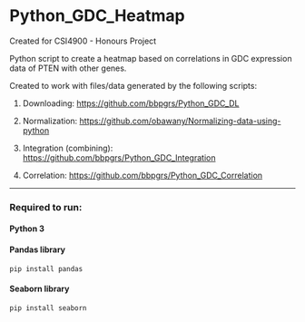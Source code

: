 # Python_GDC_Heatmap

Created for CSI4900 - Honours Project

Python script to create a heatmap based on correlations in GDC expression data of PTEN with other genes.

Created to work with files/data generated by the following scripts:

1. Downloading: https://github.com/bbpgrs/Python_GDC_DL

2. Normalization: https://github.com/obawany/Normalizing-data-using-python

3. Integration (combining): https://github.com/bbpgrs/Python_GDC_Integration

4. Correlation: https://github.com/bbpgrs/Python_GDC_Correlation

___


### Required to run:

#### Python 3

#### Pandas library

    pip install pandas
    
#### Seaborn library

    pip install seaborn
